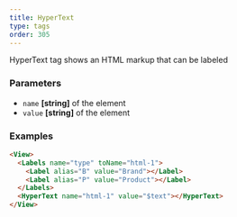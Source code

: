 ```yaml
---
title: HyperText
type: tags
order: 305
---
```


HyperText tag shows an HTML markup that can be labeled

### Parameters

-   `name` **[string]** of the element
-   `value` **[string]** of the element

### Examples

```html
<View>
  <Labels name="type" toName="html-1">
    <Label alias="B" value="Brand"></Label>
    <Label alias="P" value="Product"></Label>
  </Labels>
  <HyperText name="html-1" value="$text"></HyperText>
</View>
```
